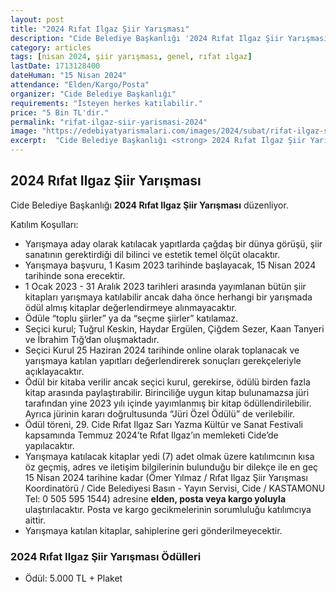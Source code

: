 ```yaml
---
layout: post
title: "2024 Rıfat Ilgaz Şiir Yarışması"
description: "Cide Belediye Başkanlığı '2024 Rıfat Ilgaz Şiir Yarışması' düzenliyor."
category: articles
tags: [nisan 2024, şiir yarışması, genel, rıfat ılgaz]
lastDate: 1713128400
dateHuman: "15 Nisan 2024"
attendance: "Elden/Kargo/Posta"
organizer: "Cide Belediye Başkanlığı"
requirements: "İsteyen herkes katılabilir."
price: "5 Bin TL'dir."
permalink: "rifat-ilgaz-siir-yarismasi-2024"
image: "https://edebiyatyarismalari.com/images/2024/subat/rifat-ilgaz-siir-yarismasi-2024.jpg"
excerpt:  "Cide Belediye Başkanlığı <strong> 2024 Rıfat Ilgaz Şiir Yarışması </strong> düzenliyor."
---
```


## 2024 Rıfat Ilgaz Şiir Yarışması
Cide Belediye Başkanlığı **2024 Rıfat Ilgaz Şiir Yarışması** düzenliyor.  

Katılım Koşulları:
- Yarışmaya aday olarak katılacak yapıtlarda çağdaş bir dünya görüşü, şiir sanatının gerektirdiği dil bilinci ve estetik temel ölçüt olacaktır.
- Yarışmaya başvuru, 1 Kasım 2023 tarihinde başlayacak, 15 Nisan 2024 tarihinde sona erecektir.
- 1 Ocak 2023 - 31 Aralık 2023 tarihleri arasında yayımlanan bütün şiir kitapları yarışmaya katılabilir ancak daha önce herhangi bir yarışmada ödül almış kitaplar değerlendirmeye alınmayacaktır.
- Ödüle “toplu şiirler” ya da “seçme şiirler” katılamaz.
- Seçici kurul; Tuğrul Keskin, Haydar Ergülen, Çiğdem Sezer, Kaan Tanyeri ve İbrahim Tığ’dan oluşmaktadır.
- Seçici Kurul 25 Haziran 2024 tarihinde online olarak toplanacak ve yarışmaya katılan yapıtları değerlendirerek sonuçları gerekçeleriyle açıklayacaktır.
- Ödül bir kitaba verilir ancak seçici kurul, gerekirse, ödülü birden fazla kitap arasında paylaştırabilir. Birinciliğe uygun kitap bulunamazsa jüri tarafından yine 2023 yılı içinde yayımlanmış bir kitap ödüllendirilebilir. Ayrıca jürinin kararı doğrultusunda “Jüri Özel Ödülü” de verilebilir.
- Ödül töreni, 29. Cide Rıfat Ilgaz Sarı Yazma Kültür ve Sanat Festivali kapsamında Temmuz 2024’te Rıfat Ilgaz’ın memleketi Cide’de yapılacaktır.
- Yarışmaya katılacak kitaplar yedi (7) adet olmak üzere katılımcının kısa öz geçmiş, adres ve iletişim bilgilerinin bulunduğu bir dilekçe ile en geç 15 Nisan 2024 tarihine kadar (Ömer Yılmaz / Rıfat Ilgaz Şiir Yarışması Koordinatörü / Cide Belediyesi Basın - Yayın Servisi, Cide / KASTAMONU Tel: 0 505 595 1544) adresine **elden, posta veya kargo yoluyla** ulaştırılacaktır. Posta ve kargo gecikmelerinin sorumluluğu katılımcıya aittir.
- Yarışmaya katılan kitaplar, sahiplerine geri gönderilmeyecektir.


### 2024 Rıfat Ilgaz Şiir Yarışması Ödülleri
- Ödül: 5.000 TL + Plaket 